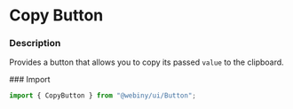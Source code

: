 # Copy Button

### Description

Provides a button that allows you to copy its passed `value` to the clipboard.

### Import

```js
import { CopyButton } from "@webiny/ui/Button";
```
